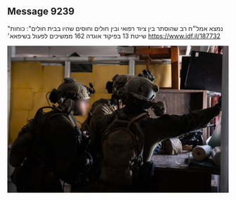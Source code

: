 ## Message 9239

"נמצא אמל״ח רב שהוסתר בין ציוד רפואי ובין חולים וחוסים שהיו בבית חולים": 
כוחות שייטת 13 בפיקוד אוגדה 162 ממשיכים לפעול בשיפאא׳
https://www.idf.il/187732

![Photo](./9239/9239_photo.jpg)
